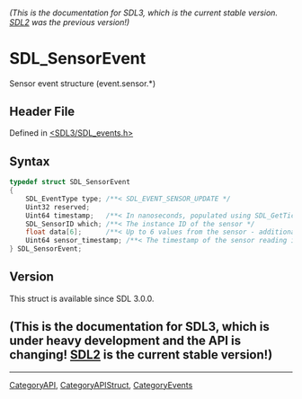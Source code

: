 ###### (This is the documentation for SDL3, which is the current stable version. [SDL2](https://wiki.libsdl.org/SDL2/) was the previous version!)
# SDL_SensorEvent

Sensor event structure (event.sensor.*)

## Header File

Defined in [<SDL3/SDL_events.h>](https://github.com/libsdl-org/SDL/blob/main/include/SDL3/SDL_events.h)

## Syntax

```c
typedef struct SDL_SensorEvent
{
    SDL_EventType type; /**< SDL_EVENT_SENSOR_UPDATE */
    Uint32 reserved;
    Uint64 timestamp;   /**< In nanoseconds, populated using SDL_GetTicksNS() */
    SDL_SensorID which; /**< The instance ID of the sensor */
    float data[6];      /**< Up to 6 values from the sensor - additional values can be queried using SDL_GetSensorData() */
    Uint64 sensor_timestamp; /**< The timestamp of the sensor reading in nanoseconds, not necessarily synchronized with the system clock */
} SDL_SensorEvent;
```

## Version

This struct is available since SDL 3.0.0.

## (This is the documentation for SDL3, which is under heavy development and the API is changing! [SDL2](https://wiki.libsdl.org/SDL2/) is the current stable version!)



----
[CategoryAPI](CategoryAPI), [CategoryAPIStruct](CategoryAPIStruct), [CategoryEvents](CategoryEvents)

